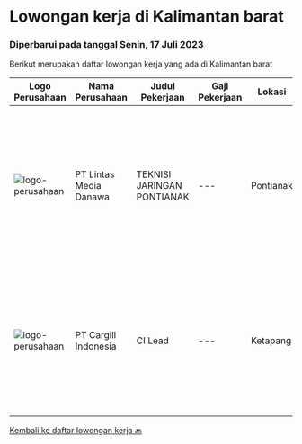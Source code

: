 
  # Lowongan kerja di Kalimantan barat

  ### Diperbarui pada tanggal Senin, 17 Juli 2023

  Berikut merupakan daftar lowongan kerja yang ada di Kalimantan barat

  |Logo Perusahaan | Nama Perusahaan | Judul Pekerjaan | Gaji Pekerjaan | Lokasi | Deskripsi | Tanggal diunggah | Pranala |
  | -------------- | --------------- | --------------- | --------- | --------- | -------------- | ------- | ----------- |
  |![logo-perusahaan](https://image-service-cdn.seek.com.au/4cc5b4edd8a09fb41741a122f57ee79a81b9a89e/ee4dce1061f3f616224767ad58cb2fc751b8d2dc)|PT Lintas Media Danawa|TEKNISI JARINGAN PONTIANAK|---|Pontianak|Kualifikasi: Usia maksimum saat melamar adalah 28 tahun Minimal Pendidikan SMK Jurusan Teknik Komputer, Teknik Telekomunikasi dan sejenisnya Minimal...|Jumat, 30 Juni 2023|https://www.jobstreet.co.id/id/job/teknisi-jaringan-pontianak-4389078?token=0~1bade44e-eda5-4fb4-8243-fccbc452b00b&sectionRank=1&jobId=jobstreet-id-job-4389078|
|![logo-perusahaan](https://image-service-cdn.seek.com.au/94733078f2e236e07a983fdb57214f0a900efb2b/ee4dce1061f3f616224767ad58cb2fc751b8d2dc)|PT Cargill Indonesia|CI Lead|---|Ketapang|Partner with super users, stakeholders and data technology teams to drive process stabilization and optimization initiatives and support technology to...|Selasa, 27 Juni 2023|https://www.jobstreet.co.id/id/job/ci-lead-1036281189?token=0~1bade44e-eda5-4fb4-8243-fccbc452b00b&sectionRank=2&jobId=jobstreet-id-job-1036281189|


  [Kembali ke daftar lowongan kerja 🔙](../README.md#daftar-lowongan-kerja)
  
